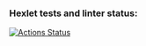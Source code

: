 ### Hexlet tests and linter status:
[![Actions Status](https://github.com/prozet-x/java-project-73/workflows/hexlet-check/badge.svg)](https://github.com/prozet-x/java-project-73/actions)